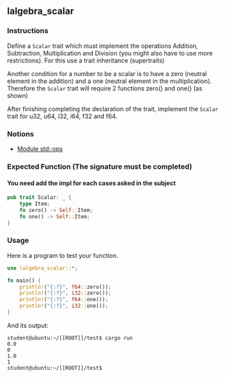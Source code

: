 ## lalgebra_scalar

### Instructions

Define a `Scalar` trait which must implement the operations Addition, Subtraction, Multiplication and Division (you might also have to use more restrictions). For this use a trait inheritance (supertraits)

Another condition for a number to be a scalar is to have a zero (neutral element in the addition) and a one (neutral element in the multiplication). Therefore the `Scalar` trait will require 2 functions zero() and one() (as shown)

After finishing completing the declaration of the trait, implement the `Scalar` trait for u32, u64, i32, i64, f32 and f64.

### Notions

- [Module std::ops](https://doc.rust-lang.org/std/ops/index.html)

### Expected Function (The signature must be completed)

#### You need add the impl for each cases asked in the subject

```rust
pub trait Scalar: _ {
	type Item;
	fn zero() -> Self::Item;
	fn one() -> Self::Item;
}
```

### Usage

Here is a program to test your function.

```rust
use lalgebra_scalar::*;

fn main() {
	println!("{:?}", f64::zero());
	println!("{:?}", i32::zero());
	println!("{:?}", f64::one());
	println!("{:?}", i32::one());
}
```

And its output:

```console
student@ubuntu:~/[[ROOT]]/test$ cargo run
0.0
0
1.0
1
student@ubuntu:~/[[ROOT]]/test$
```

